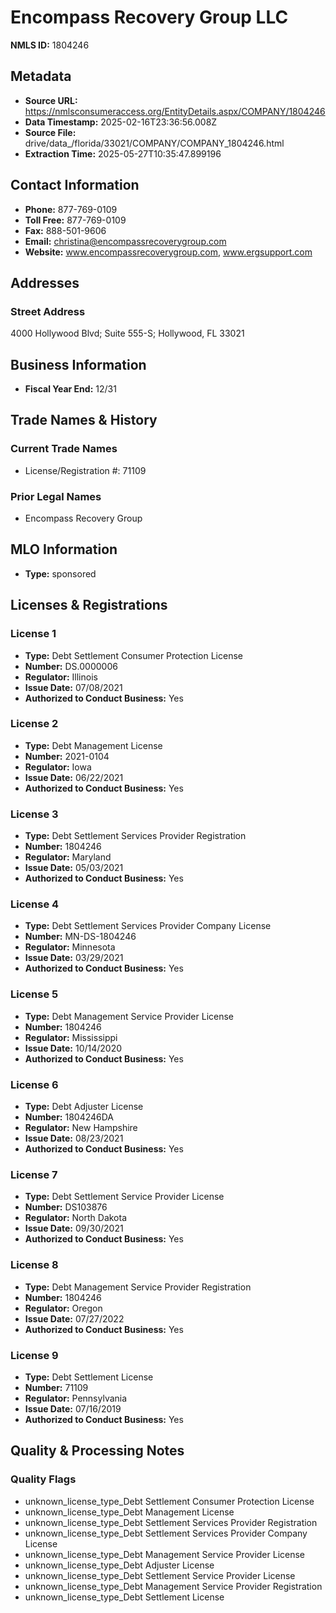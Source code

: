 # Encompass Recovery Group LLC

**NMLS ID:** 1804246

## Metadata
- **Source URL:** https://nmlsconsumeraccess.org/EntityDetails.aspx/COMPANY/1804246
- **Data Timestamp:** 2025-02-16T23:36:56.008Z
- **Source File:** drive/data_/florida/33021/COMPANY/COMPANY_1804246.html
- **Extraction Time:** 2025-05-27T10:35:47.899196

## Contact Information
- **Phone:** 877-769-0109
- **Toll Free:** 877-769-0109
- **Fax:** 888-501-9606
- **Email:** christina@encompassrecoverygroup.com
- **Website:** www.encompassrecoverygroup.com, www.ergsupport.com

## Addresses
### Street Address
4000 Hollywood Blvd; Suite 555-S; Hollywood, FL 33021

## Business Information
- **Fiscal Year End:** 12/31

## Trade Names & History
### Current Trade Names
- License/Registration #: 71109

### Prior Legal Names
- Encompass Recovery Group

## MLO Information
- **Type:** sponsored

## Licenses & Registrations

### License 1
- **Type:** Debt Settlement Consumer Protection License
- **Number:** DS.0000006
- **Regulator:** Illinois
- **Issue Date:** 07/08/2021
- **Authorized to Conduct Business:** Yes

### License 2
- **Type:** Debt Management License
- **Number:** 2021-0104
- **Regulator:** Iowa
- **Issue Date:** 06/22/2021
- **Authorized to Conduct Business:** Yes

### License 3
- **Type:** Debt Settlement Services Provider Registration
- **Number:** 1804246
- **Regulator:** Maryland
- **Issue Date:** 05/03/2021
- **Authorized to Conduct Business:** Yes

### License 4
- **Type:** Debt Settlement Services Provider Company License
- **Number:** MN-DS-1804246
- **Regulator:** Minnesota
- **Issue Date:** 03/29/2021
- **Authorized to Conduct Business:** Yes

### License 5
- **Type:** Debt Management Service Provider License
- **Number:** 1804246
- **Regulator:** Mississippi
- **Issue Date:** 10/14/2020
- **Authorized to Conduct Business:** Yes

### License 6
- **Type:** Debt Adjuster License
- **Number:** 1804246DA
- **Regulator:** New Hampshire
- **Issue Date:** 08/23/2021
- **Authorized to Conduct Business:** Yes

### License 7
- **Type:** Debt Settlement Service Provider License
- **Number:** DS103876
- **Regulator:** North Dakota
- **Issue Date:** 09/30/2021
- **Authorized to Conduct Business:** Yes

### License 8
- **Type:** Debt Management Service Provider Registration
- **Number:** 1804246
- **Regulator:** Oregon
- **Issue Date:** 07/27/2022
- **Authorized to Conduct Business:** Yes

### License 9
- **Type:** Debt Settlement License
- **Number:** 71109
- **Regulator:** Pennsylvania
- **Issue Date:** 07/16/2019
- **Authorized to Conduct Business:** Yes

## Quality & Processing Notes
### Quality Flags
- unknown_license_type_Debt Settlement Consumer Protection License
- unknown_license_type_Debt Management License
- unknown_license_type_Debt Settlement Services Provider Registration
- unknown_license_type_Debt Settlement Services Provider Company License
- unknown_license_type_Debt Management Service Provider License
- unknown_license_type_Debt Adjuster License
- unknown_license_type_Debt Settlement Service Provider License
- unknown_license_type_Debt Management Service Provider Registration
- unknown_license_type_Debt Settlement License
